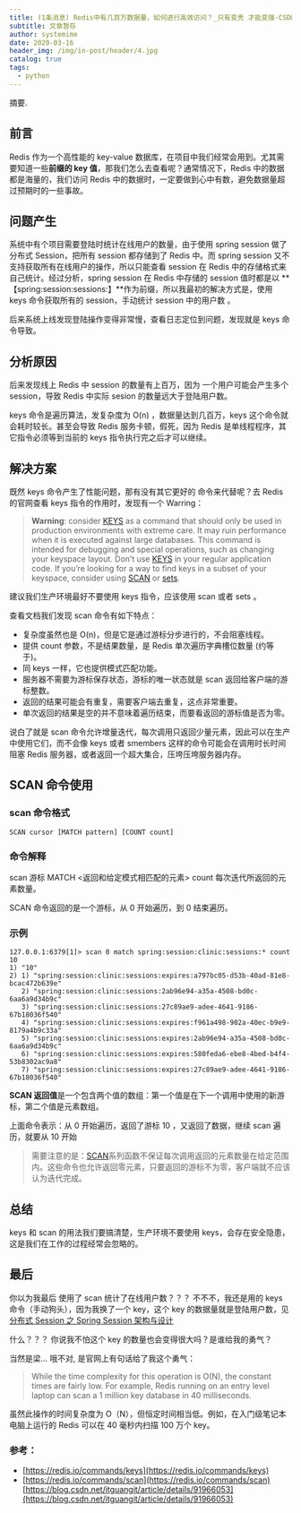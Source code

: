 ```yaml
---
title: (1条消息) Redis中有几百万数据量，如何进行高效访问？_只有变秃 才能变强-CSDN博客
subtitle: 文章暂存
author: systemime
date: 2020-03-16
header_img: /img/in-post/header/4.jpg
catalog: true
tags:
  - python
---
```

摘要.

<!-- more -->
## 前言

Redis 作为一个高性能的 key-value 数据库，在项目中我们经常会用到。尤其需要知道一些**前缀的 key 值**，那我们怎么去查看呢？通常情况下，Redis 中的数据都是海量的，我们访问 Redis 中的数据时，一定要做到心中有数，避免数据量超过预期时的一些事故。

## 问题产生

系统中有个项目需要登陆时统计在线用户的数量，由于使用 spring session 做了分布式 Session，把所有 session 都存储到了 Redis 中。而 spring session 又不支持获取所有在线用户的操作，所以只能查看 session 在 Redis 中的存储格式来自己统计。经过分析，spring session 在 Redis 中存储的 session 值时都是以 \*\*【spring:session:sessions:】\*\*作为前缀，所以我最初的解决方式是，使用 keys 命令获取所有的 session，手动统计 session 中的用户数 。

后来系统上线发现登陆操作变得非常慢，查看日志定位到问题，发现就是 keys 命令导致。

## 分析原因

后来发现线上 Redis 中 session 的数量有上百万，因为 一个用户可能会产生多个 session，导致 Redis 中实际 sesion 的数量远大于登陆用户数。

keys 命令是遍历算法，发复杂度为 O(n) ，数据量达到几百万，keys 这个命令就会耗时较长。甚至会导致 Redis 服务卡顿，假死，因为 Redis 是单线程程序，其它指令必须等到当前的 keys 指令执行完之后才可以继续。

## 解决方案

既然 keys 命令产生了性能问题，那有没有其它更好的 命令来代替呢？去 Redis 的官网查看 keys 指令的作用时，发现有一个 Warring：

> **Warning**: consider [KEYS](https://redis.io/commands/keys) as a command that should only be used in production environments with extreme care. It may ruin performance when it is executed against large databases. This command is intended for debugging and special operations, such as changing your keyspace layout. Don’t use [KEYS](https://redis.io/commands/keys) in your regular application code. If you’re looking for a way to find keys in a subset of your keyspace, consider using [SCAN](https://redis.io/commands/scan) or [sets](https://redis.io/topics/data-types#sets).

建议我们生产环境最好不要使用 keys 指令，应该使用 scan 或者 sets 。

查看文档我们发现 scan 命令有如下特点：

-   复杂度虽然也是 O(n)，但是它是通过游标分步进行的，不会阻塞线程。
-   提供 count 参数，不是结果数量，是 Redis 单次遍历字典槽位数量 (约等于)。
-   同 keys 一样，它也提供模式匹配功能。
-   服务器不需要为游标保存状态，游标的唯一状态就是 scan 返回给客户端的游标整数。
-   返回的结果可能会有重复，需要客户端去重复，这点非常重要。
-   单次返回的结果是空的并不意味着遍历结束，而要看返回的游标值是否为零。

说白了就是 scan 命令允许增量迭代，每次调用只返回少量元素，因此可以在生产中使用它们，而不会像 keys 或者 smembers 这样的命令可能会在调用时长时间阻塞 Redis 服务器，或者返回一个超大集合，压垮压垮服务器内存。

## SCAN 命令使用

### scan 命令格式

```
SCAN cursor [MATCH pattern] [COUNT count]

```

### 命令解释

scan 游标 MATCH &lt;返回和给定模式相匹配的元素> count 每次迭代所返回的元素数量。

SCAN 命令返回的是一个游标，从 0 开始遍历，到 0 结束遍历。

### 示例

```shell
127.0.0.1:6379[1]> scan 0 match spring:session:clinic:sessions:* count 10
1) "10"
2) 1) "spring:session:clinic:sessions:expires:a797bc05-d53b-40ad-81e8-bcac472b639e"
   2) "spring:session:clinic:sessions:2ab96e94-a35a-4508-bd0c-6aa6a9d34b9c"
   3) "spring:session:clinic:sessions:27c89ae9-adee-4641-9186-67b18036f540"
   4) "spring:session:clinic:sessions:expires:f961a498-902a-40ec-b9e9-8179a4b9c33a"
   5) "spring:session:clinic:sessions:expires:2ab96e94-a35a-4508-bd0c-6aa6a9d34b9c"
   6) "spring:session:clinic:sessions:expires:580feda6-ebe8-4bed-b4f4-53b8302ac9a8"
   7) "spring:session:clinic:sessions:expires:27c89ae9-adee-4641-9186-67b18036f540"

```

**SCAN 返回值**是一个包含两个值的数组：第一个值是在下一个调用中使用的新游标，第二个值是元素数组。

上面命令表示：从 0 开始遍历，返回了游标 10 ，又返回了数据，继续 scan 遍历，就要从 10 开始

> 需要注意的是：[SCAN](https://redis.io/commands/scan)系列函数不保证每次调用返回的元素数量在给定范围内。这些命令也允许返回零元素，只要返回的游标不为零，客户端就不应该认为迭代完成。

## 总结

keys 和 scan 的用法我们要搞清楚，生产环境不要使用 keys，会存在安全隐患，这是我们在工作的过程经常会忽略的。

## 最后

你以为我最后 使用了 scan 统计了在线用户数？？？ 不不不，我还是用的 keys 命令（手动狗头），因为我换了一个 key，这个 key 的数据量就是登陆用户数，见 [分布式 Session 之 Spring Session 架构与设计](https://gitlab.aihaisi.com/docs/docs/issues/584)

什么？？？ 你说我不怕这个 key 的数量也会变得很大吗？是谁给我的勇气？

当然是梁… 哦不对, 是官网上有句话给了我这个勇气：

> While the time complexity for this operation is O(N), the constant times are fairly low. For example, Redis running on an entry level laptop can scan a 1 million key database in 40 milliseconds.

虽然此操作的时间复杂度为 O（N），但恒定时间相当低。例如，在入门级笔记本电脑上运行的 Redis 可以在 40 毫秒内扫描 100 万个 key。

### 参考：

-   [https://redis.io/commands/keys](https://redis.io/commands/keys)
-   [https://redis.io/commands/scan](https://redis.io/commands/scan) 
    [https://blog.csdn.net/itguangit/article/details/91966053](https://blog.csdn.net/itguangit/article/details/91966053)
